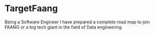 # TargetFaang
Being a Software Engineer I have prepared a complete road map to join FAANG or a big tech giant in the field of Data engineering.
